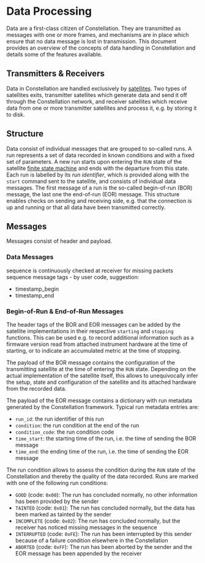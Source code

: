 # Data Processing

Data are a first-class citizen of Constellation. They are transmitted as messages with one or more frames, and mechanisms
are in place which ensure that no data message is lost in transmission.
This document provides an overview of the concepts of data handling in Constellation and details some of the features
available.

## Transmitters & Receivers

Data in Constellation are handled exclusively by [satellites](./satellite.md).
Two types of satellites exits, transmitter satellites which generate data and send it off through the Constellation network,
and receiver satellites which receive data from one or more transmitter satellites and process it, e.g. by storing it to
disk.

## Structure

Data consist of individual messages that are grouped to so-called runs. A run represents a set of data recorded in known
conditions and with a fixed set of parameters.
A new run starts upon entering the `RUN` state of the satellite [finite state machine](./satellite.md#the-finite-state-machine)
and ends with the departure from this state.
Each run is labelled by its _run identifier_, which is provided along with the `start` command sent to the satellite, and
consists of individual data messages.
The first message of a run is the so-called begin-of-run (BOR) message, the last one the end-of-run (EOR) message.
This structure enables checks on sending and receiving side, e.g. that the connection is up and running or that all data have
been transmitted correctly.

## Messages

Messages consist of header and payload.

### Data Messages

sequence is continuously checked at receiver for missing packets
sequence
message tags - by user code, suggestion:

* timestamp_begin
* timestamp_end

### Begin-of-Run & End-of-Run Messages

The header tags of the BOR and EOR messages can be added by the satellite implementations in their respective `starting` and
`stopping` functions. This can be used e.g. to record additional information such as a firmware version read from attached
instrument hardware at the time of starting, or to indicate an accumulated metric at the time of stopping.

The payload of the BOR message contains the configuration of the transmitting satellite at the time of entering the `RUN`
state. Depending on the actual implementation of the satellite itself, this allows to unequivocally infer the setup, state
and configuration of the satellite and its attached hardware from the recorded data.

The payload of the EOR message contains a dictionary with run metadata generated by the Constellation framework.
Typical run metadata entries are:

* `run_id`: the run identifier of this run
* `condition`: the run condition at the end of the run
* `condition_code`: the run condition code
* `time_start`: the starting time of the run, i.e. the time of sending the BOR message
* `time_end`: the ending time of the run, i.e. the time of sending the EOR message

The run condition allows to assess the condition during the `RUN` state of the Constellation and thereby the quality of the
data recorded. Runs are marked with one of the following run conditions:

* `GOOD` (code: `0x00`): The run has concluded normally, no other information has been provided by the sender
* `TAINTED` (code: `0x01`): The run has concluded normally, but the data has been marked as tainted by the sender
* `INCOMPLETE` (code: `0x02`): The run has concluded normally, but the receiver has noticed missing messages in the sequence
* `INTERRUPTED` (code: `0xFE`): The run has been interrupted by this sender because of a failure condition elsewhere in the Constellation
* `ABORTED` (code: `0xFF`): The run has been aborted by the sender and the EOR message has been appended by the receiver
